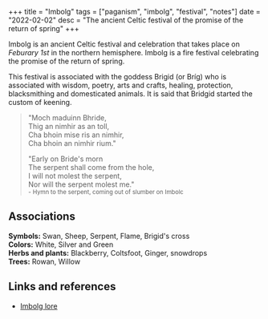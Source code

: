 +++
title = "Imbolg"
tags = ["paganism", "imbolg", "festival", "notes"]
date = "2022-02-02"
desc = "The ancient Celtic festival of the promise of the return of spring"
+++

Imbolg is an ancient Celtic festival and celebration that takes place on *Feburary 1st* in the northern hemisphere. Imbolg is a fire festival celebrating the promise of the return of spring.

This festival is associated with the goddess Brigid (or Bríg) who is associated with wisdom, poetry, arts and crafts, healing, protection, blacksmithing and domesticated animals. It is said that Bridgid started the custom of keening.

>"Moch maduinn Bhride,  
Thig an nimhir as an toll,  
Cha bhoin mise ris an nimhir,  
Cha bhoin an nimhir rium."  
>  
>"Early on Bride's morn  
The serpent shall come from the hole,  
I will not molest the serpent,  
Nor will the serpent molest me."  
<small>- Hymn to the serpent, coming out of slumber on Imbolc</small>

## Associations

**Symbols:** Swan, Sheep, Serpent, Flame, Brigid's cross  
**Colors:** White, Silver and Green  
**Herbs and plants:** Blackberry, Coltsfoot, Ginger, snowdrops  
**Trees:** Rowan, Willow  

## Links and references

- [Imbolg lore](https://www.sacred-texts.com/neu/celt/cg1/cg1074.htm)
